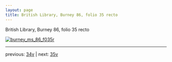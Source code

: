 ```yaml
---
layout: page
title: British Library, Burney 86, folio 35 recto
---
```


British Library, Burney 86, folio 35 recto

[![burney_ms_86_f035r](http://www.homermultitext.org/iipsrv?IIIF=/project/homer/pyramidal/deepzoom/bl/burney86imgs/v1/burney_ms_86_f035r.tif/full/800,/0/default.jpg)](http://www.homermultitext.org/ict2/?urn=urn:cite2:bl:burney86imgs.v1:burney_ms_86_f035r) 

---

previous:  [34v](../34v/) | next: [35v](../35v/)